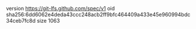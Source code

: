 version https://git-lfs.github.com/spec/v1
oid sha256:6dd6062e4deda43ccc248acb2ff9bfc464409a433e45e960994bdc34ceb7fc8d
size 1063
